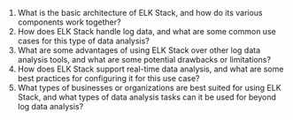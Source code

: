 1. What is the basic architecture of ELK Stack, and how do its various components work together?
2. How does ELK Stack handle log data, and what are some common use cases for this type of data analysis?
3. What are some advantages of using ELK Stack over other log data analysis tools, and what are some potential drawbacks or limitations?
4. How does ELK Stack support real-time data analysis, and what are some best practices for configuring it for this use case?
5. What types of businesses or organizations are best suited for using ELK Stack, and what types of data analysis tasks can it be used for beyond log data analysis?
